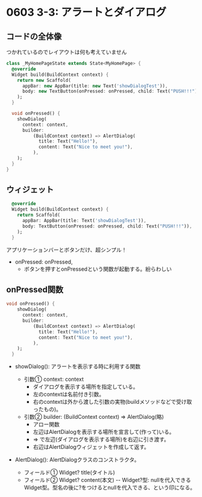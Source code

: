 # 0603 3-3: アラートとダイアログ

## コードの全体像

つかれているのでレイアウトは何も考えていません

```Dart
class _MyHomePageState extends State<MyHomePage> {
  @override
  Widget build(BuildContext context) {
    return new Scaffold(
      appBar: new AppBar(title: new Text('showDialogTest')),
      body: new TextButton(onPressed: onPressed, child: Text("PUSH!!!")),
    );
  }

  void onPressed() {
    showDialog(
      context: context,
      builder:
          (BuildContext context) => AlertDialog(
            title: Text("Hello!"),
            content: Text("Nice to meet you!"),
          ),
    );
  }
}
```

## ウィジェット

``` Dart
  @override
  Widget build(BuildContext context) {
    return Scaffold(
      appBar: AppBar(title: Text('showDialogTest')),
      body: TextButton(onPressed: onPressed, child: Text("PUSH!!!")),
    );
  }
```

アプリケーションバーとボタンだけ、超シンプル！

- onPressed: onPressed,
  - ボタンを押すとonPressedという関数が起動する。紛らわしい

## onPressed関数

``` Dart
void onPressed() {
    showDialog(
      context: context,
      builder:
          (BuildContext context) => AlertDialog(
            title: Text("Hello!"),
            content: Text("Nice to meet you!"),
          ),
    );
  }
```

- showDialog(): アラートを表示する時に利用する関数
  - 引数① context: context
    - ダイアログを表示する場所を指定している。
    - 左のcontextは名前付き引数。
    - 右のcontextは外から渡した引数の実物(buildメソッドなどで受け取ったもの)。
  - 引数② builder: (BuildContext context) => AlertDialog(略)
    - アロー関数
    - 左辺はAlertDialogを表示する場所を宣言して(作って)いる。
    - => で左辺(ダイアログを表示する場所)を右辺に引き渡す。
    - 右辺はAlertDialogウィジェットを作成して返す。

- AlertDialog(): AlertDialogクラスのコンストラクタ。
  - フィールド① Widget? title(タイトル)
  - フィールド② Widget? content(本文)
    -- Widget?型: nullを代入できるWidget型。型名の後に?をつけるとnullを代入できる、という印になる。
